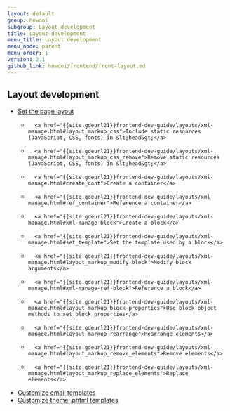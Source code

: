 ```yaml
---
layout: default
group: howdoi
subgroup: Layout development
title: Layout development
menu_title: Layout development
menu_node: parent
menu_order: 1
version: 2.1
github_link: howdoi/frontend/front-layout.md
---
```


## Layout development

- 	<a href="{{site.gdeurl21}}frontend-dev-guide/layouts/xml-manage.html#layout_markup_columns">Set the page layout</a>
	- 		<a href="{{site.gdeurl21}}frontend-dev-guide/layouts/xml-manage.html#layout_markup_css">Include static resources (JavaScript, CSS, fonts) in &lt;head&gt;</a>
	- 		<a href="{{site.gdeurl21}}frontend-dev-guide/layouts/xml-manage.html#layout_markup_css_remove">Remove static resources (JavaScript, CSS, fonts) in &lt;head&gt;</a>
	- 		<a href="{{site.gdeurl21}}frontend-dev-guide/layouts/xml-manage.html#create_cont">Create a container</a>
	- 		<a href="{{site.gdeurl21}}frontend-dev-guide/layouts/xml-manage.html#ref_container">Reference a container</a>
	- 		<a href="{{site.gdeurl21}}frontend-dev-guide/layouts/xml-manage.html#xml-manage-block">Create a block</a>
	- 		<a href="{{site.gdeurl21}}frontend-dev-guide/layouts/xml-manage.html#set_template">Set the template used by a block</a>
	- 		<a href="{{site.gdeurl21}}frontend-dev-guide/layouts/xml-manage.html#layout_markup_modify-block">Modify block arguments</a>
	- 		<a href="{{site.gdeurl21}}frontend-dev-guide/layouts/xml-manage.html#xml-manage-ref-block">Reference a block</a>
	- 		<a href="{{site.gdeurl21}}frontend-dev-guide/layouts/xml-manage.html#layout_markup_block-properties">Use block object methods to set block properties</a>
	- 		<a href="{{site.gdeurl21}}frontend-dev-guide/layouts/xml-manage.html#layout_markup_rearrange">Rearrange elements</a>
	- 		<a href="{{site.gdeurl21}}frontend-dev-guide/layouts/xml-manage.html#layout_markup_remove_elements">Remove elements</a>
	- 		<a href="{{site.gdeurl21}}frontend-dev-guide/layouts/xml-manage.html#layout_markup_replace_elements">Replace elements</a>
- <a href="{{site.gdeurl21}}frontend-dev-guide/templates/template-email.html">Customize email templates</a>
- <a href="{{site.gdeurl21}}frontend-dev-guide/templates/template-walkthrough.html">Customize theme .phtml templates</a>

	
